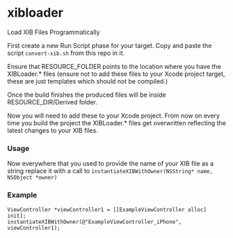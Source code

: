 xibloader
=========

Load XIB Files Programmatically

First create a new Run Script phase for your target. Copy and paste the script `convert-xib.sh` from this repo in it.

Ensure that RESOURCE_FOLDER points to the location where you have the XIBLoader.* files (ensure not to add these files to your Xcode project target, these are just templates which should not be compiled.)

Once the build finishes the produced files will be inside RESOURCE_DIR/Derived folder.

Now you will need to add these to your Xcode project. From now on every time you build the project the XIBLoader.* files get overwritten reflecting the latest changes to your XIB files.

### Usage

Now everywhere that you used to provide the name of your XIB file as a string replace it with a call to `instantiateXIBWithOwner(NSString* name, NSObject *owner)`

### Example

    ViewController *viewController1 = [[ExampleViewController alloc] init];
    instantiateXIBWithOwner(@"ExampleViewController_iPhone", viewController1);
